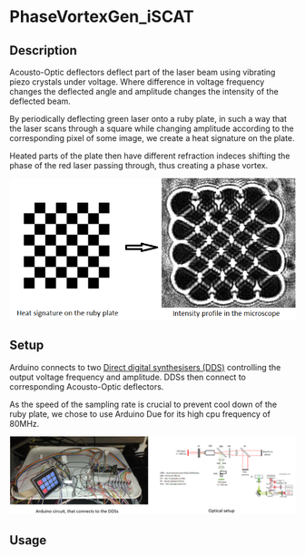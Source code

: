 # PhaseVortexGen_iSCAT

## Description
Acousto-Optic deflectors deflect part of the laser beam using vibrating piezo crystals under voltage. Where difference in voltage frequency changes the deflected angle and amplitude changes the intensity of the deflected beam.

By periodically deflecting green laser onto a ruby plate, in such a way that the laser scans through a square while changing amplitude according to the corresponding pixel of some image, we create a heat signature on the plate. 

Heated parts of the plate then have different refraction indeces shifting the phase of the red laser passing through, thus creating a phase vortex.

![experiment](chess.png)

## Setup
Arduino connects to two [Direct digital synthesisers (DDS)](http://www.aaoptoelectronic.com/our-products/dds-direct-digital-synthesizers/) controlling the output voltage frequency and amplitude. DDSs then connect to corresponding Acousto-Optic deflectors.

As the speed of the sampling rate is crucial to prevent cool down of the ruby plate, we chose to use Arduino Due for its high cpu frequency of 80MHz.

![Setup](optics_setup.png)

## Usage
